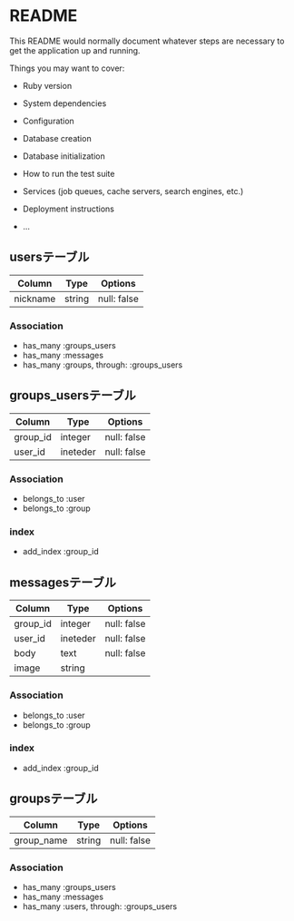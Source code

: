 # README

This README would normally document whatever steps are necessary to get the
application up and running.

Things you may want to cover:

* Ruby version

* System dependencies

* Configuration

* Database creation

* Database initialization

* How to run the test suite

* Services (job queues, cache servers, search engines, etc.)

* Deployment instructions

* ...

## usersテーブル

|Column|Type|Options|
|------|----|-------|
|nickname|string|null: false|

### Association
- has_many :groups_users
- has_many :messages
- has_many :groups, through: :groups_users

## groups_usersテーブル

|Column|Type|Options|
|------|----|-------|
|group_id|integer|null: false|
|user_id|ineteder|null: false|

### Association
- belongs_to :user
- belongs_to :group

### index
- add_index :group_id

## messagesテーブル

|Column|Type|Options|
|------|----|-------|
|group_id|integer|null: false|
|user_id|ineteder|null: false|
|body|text|null: false|
|image|string||

### Association
- belongs_to :user
- belongs_to :group

### index
- add_index :group_id

## groupsテーブル

|Column|Type|Options|
|------|----|-------|
|group_name|string|null: false|

### Association
- has_many :groups_users
- has_many :messages
- has_many :users, through: :groups_users